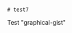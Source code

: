                                                                                                                                                                                                                                                                                                                                                                              # test7
Test "graphical-gist"